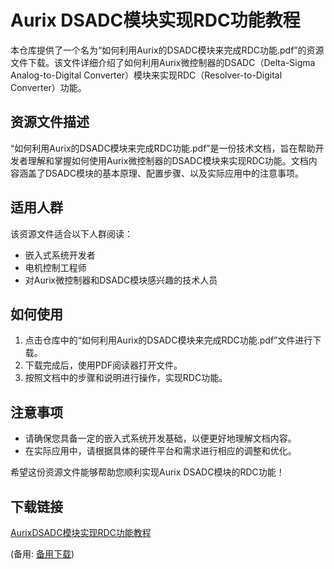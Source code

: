  # Aurix DSADC模块实现RDC功能教程

 本仓库提供了一个名为“如何利用Aurix的DSADC模块来完成RDC功能.pdf”的资源文件下载。该文件详细介绍了如何利用Aurix微控制器的DSADC（Delta-Sigma Analog-to-Digital Converter）模块来实现RDC（Resolver-to-Digital Converter）功能。

 ## 资源文件描述

 “如何利用Aurix的DSADC模块来完成RDC功能.pdf”是一份技术文档，旨在帮助开发者理解和掌握如何使用Aurix微控制器的DSADC模块来实现RDC功能。文档内容涵盖了DSADC模块的基本原理、配置步骤、以及实际应用中的注意事项。

 ## 适用人群

 该资源文件适合以下人群阅读：

 - 嵌入式系统开发者
 - 电机控制工程师
 - 对Aurix微控制器和DSADC模块感兴趣的技术人员

 ## 如何使用

 1. 点击仓库中的“如何利用Aurix的DSADC模块来完成RDC功能.pdf”文件进行下载。
 2. 下载完成后，使用PDF阅读器打开文件。
 3. 按照文档中的步骤和说明进行操作，实现RDC功能。

 ## 注意事项

 - 请确保您具备一定的嵌入式系统开发基础，以便更好地理解文档内容。
 - 在实际应用中，请根据具体的硬件平台和需求进行相应的调整和优化。

 希望这份资源文件能够帮助您顺利实现Aurix DSADC模块的RDC功能！

 ## 下载链接
 [AurixDSADC模块实现RDC功能教程](https://pan.quark.cn/s/b4c5fdda3781) 

 (备用: [备用下载](https://pan.baidu.com/s/1Ree65EbzFXRMQJ1hz4Qb3w?pwd=1234))

